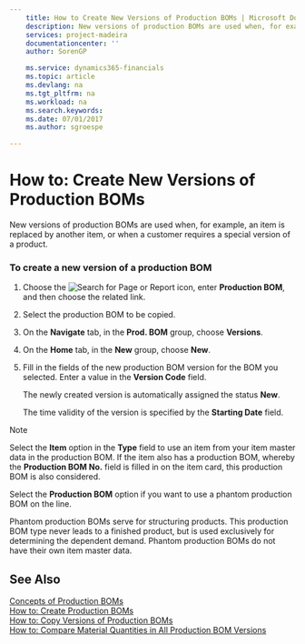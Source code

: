 ```yaml
---
    title: How to Create New Versions of Production BOMs | Microsoft Docs
    description: New versions of production BOMs are used when, for example, an item is replaced by another item, or when a customer requires a special version of a product.
    services: project-madeira
    documentationcenter: ''
    author: SorenGP

    ms.service: dynamics365-financials
    ms.topic: article
    ms.devlang: na
    ms.tgt_pltfrm: na
    ms.workload: na
    ms.search.keywords:
    ms.date: 07/01/2017
    ms.author: sgroespe

---
```

# How to: Create New Versions of Production BOMs
New versions of production BOMs are used when, for example, an item is replaced by another item, or when a customer requires a special version of a product.  
  
### To create a new version of a production BOM  
  
1.  Choose the ![Search for Page or Report](media/ui-search/search_small.png "Search for Page or Report icon") icon, enter **Production BOM**, and then choose the related link.  
  
2.  Select the production BOM to be copied.  
  
3.  On the **Navigate** tab, in the **Prod. BOM** group, choose **Versions**.  
  
4.  On the **Home** tab, in the **New** group, choose **New**.  
  
5.  Fill in the fields of the new production BOM version for the BOM you selected. Enter a value in the **Version Code** field.  
  
     The newly created version is automatically assigned the status **New**.  
  
     The time validity of the version is specified by the **Starting Date** field.  
  
> [!NOTE]  
>  Select the **Item** option in the **Type** field to use an item from your item master data in the production BOM. If the item also has a production BOM, whereby the **Production BOM No.** field is filled in on the item card, this production BOM is also considered.  
>   
>  Select the **Production BOM** option if you want to use a phantom production BOM on the line.  
>   
>  Phantom production BOMs serve for structuring products. This production BOM type never leads to a finished product, but is used exclusively for determining the dependent demand. Phantom production BOMs do not have their own item master data.  
  
## See Also  
 [Concepts of Production BOMs](../concepts-of-production-boms.md)   
 [How to: Create Production BOMs](../how-to-create-production-boms.md)   
 [How to: Copy Versions of Production BOMs](../how-to-copy-versions-of-production-boms.md)   
 [How to: Compare Material Quantities in All Production BOM Versions](../how-to-compare-material-quantities-in-all-production-bom-versions.md)